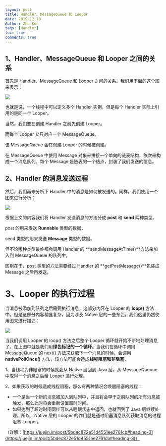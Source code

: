 ```yaml
---
layout: post
title: Handler、MessageQueue 和 Looper
date: 2019-12-10
Author: Zhu Kun
tags: [Handler]
toc: true
comments: true
---
```


## 1、Handler、MessageQueue 和 Looper 之间的关系

首先是 Handler、MessageQueue 和 Looper 之间的关系。我们用下面的这个图来表示：

![](https://justzk.github.io/images/handler-message-queue-looper/handler-message-queue-looper-1.png)

也就是说，一个线程中可以定义多个 Handler 实例，但是每个 Handler 实际上引用的是同一个 Looper。

当然，我们要在创建 Handler 之前先创建 Looper。

而每个 Looper 又只对应一个 MessageQueue。

该 MessageQueue 会在创建 Looper 的时候被创建。

在 MessageQueue 中使用 Message 对象来拼接一个单向的链表结构，依次来构成一个消息队列。每个 Message 是链表的一个结点，封装了我们发送的信息。

 

## 2、Handler 的消息发送过程

然后，我们再来分析下 Handler 中的消息是如何被发送的。同样，我们使用一个图来进行分析：

![](https://justzk.github.io/images/handler-message-queue-looper/handler-message-queue-looper-2.png)

根据上文的内容我们将 Handler 发送消息的方法分成 **post** 和 **send** 两种类型。

post 的用来发送 **Runnable** 类型的数据，

send 类型的用来发送 **Message** 类型的数据。

但不论哪种类型最终都会调用 Handler 的 **sendMessageAtTime()**方法来加入到 MessageQueue 的队列中。

区别在于，post 类型的方法需要经过 Handler 的 **getPostMessage()**包装成 Message 之后再发送。

 

# 3、Looper 的执行过程

当消息被添加到队列之后需要执行消息，这部分内容在 Looper 的 **loop()** 方法中。但是这部分内容稍显复杂，因为涉及 Native 层的一些东西。我们这里仍然使用图来进行描述：

![](https://justzk.github.io/images/handler-message-queue-looper/handler-message-queue-looper-3.png)

当我们调用 Looper 的 loop() 方法之后整个 Looper 循环就开始不断地处理消息了。在上图中就是我们用**绿色标记的一个循环**。当我们在循环中调用 MessageQueue 的 next() 方法来获取下一个消息的时候，会调用 **nativePollOnce()** 方法，该方法可能会造成**线程阻塞和非阻塞**，

1、当线程为非阻塞的时候就会从 Native 层回到 Java 层，从 MessageQueuue 中取得一个消息之后给 Looper 进行处理。

2、如果获取的时候造成线程阻塞，那么有两种情况会唤醒阻塞的线程：

- 一个是当一个新的消息被加入到队列中，并且将会早于之前队列的所有消息被触发，那么此时将会重新设置超时时间。
- 如果达到了超时时间同样可以从睡眠状态中返回，也就回到了     Java 层继续处理。所以，Native 层的 Looper 的作用就是通过阻塞消息队列获取消息的过程阻塞 Looper。

（详解：[https://juejin.im/post/5bdec872e51d4551ee2761cb#heading-3](https://juejin.im/post/5bdec872e51d4551ee2761cb#heading-3)）